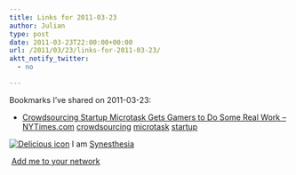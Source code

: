 ```yaml
---
title: Links for 2011-03-23
author: Julian
type: post
date: 2011-03-23T22:00:00+00:00
url: /2011/03/23/links-for-2011-03-23/
aktt_notify_twitter:
  - no

---
```

Bookmarks I&#8217;ve shared on 2011-03-23:

  * [Crowdsourcing Startup Microtask Gets Gamers to Do Some Real Work &#8211; NYTimes.com][1] 
    [crowdsourcing][2] [microtask][3] [startup][4] </li> </ul> 
    
    <p class="deliciouslink">
      <a href="http://del.icio.us/synesthesia" title="See all my bookmarks on del.icio.us"><img src="https://www.synesthesia.co.uk/images/deliciousicon.jpg" alt="Delicious icon" /></a>&nbsp;I am <a href="http://del.icio.us/synesthesia" title="See all my bookmarks on del.icio.us">Synesthesia</a>
    </p>
    
    <p class="deliciouslink">
      <a href="http://del.icio.us/network?add=synesthesia" title="Add me to your del.icio.us network"><img src="https://www.synesthesia.co.uk/images/add.gif" alt="" /></a>&nbsp;<a href="http://del.icio.us/network?add=synesthesia" title="Add me to your del.icio.us network">Add me to your network</a>
    </p>

 [1]: http://www.nytimes.com/external/venturebeat/2011/03/23/23venturebeat-crowdsourcing-startup-microtask-gets-gamers-38974.html
 [2]: http://www.delicious.com/synesthesia/crowdsourcing
 [3]: http://www.delicious.com/synesthesia/microtask
 [4]: http://www.delicious.com/synesthesia/startup